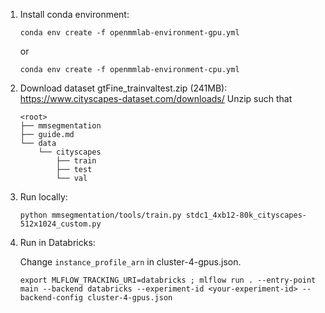1.  Install conda environment:
    ```
    conda env create -f openmmlab-environment-gpu.yml
    ```
    or
    ```
    conda env create -f openmmlab-environment-cpu.yml
    ```

2.  Download dataset gtFine_trainvaltest.zip (241MB): https://www.cityscapes-dataset.com/downloads/
    Unzip such that
    ```
    <root>
    ├── mmsegmentation
    ├── guide.md
    └── data
        └── cityscapes
            ├── train
            ├── test
            └── val
    ```

3.  Run locally:
    ```
    python mmsegmentation/tools/train.py stdc1_4xb12-80k_cityscapes-512x1024_custom.py
    ```

4.  Run in Databricks:

    Change `instance_profile_arn` in cluster-4-gpus.json.

    ```
    export MLFLOW_TRACKING_URI=databricks ; mlflow run . --entry-point main --backend databricks --experiment-id <your-experiment-id> --backend-config cluster-4-gpus.json
    ```